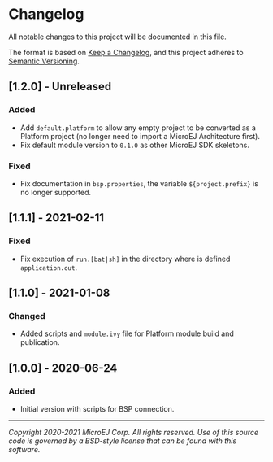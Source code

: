 # Changelog

All notable changes to this project will be documented in this file.

The format is based on [Keep a Changelog](https://keepachangelog.com/en/1.0.0/),
and this project adheres to [Semantic Versioning](https://semver.org/spec/v2.0.0.html).

## [1.2.0] - Unreleased

### Added

- Add `default.platform` to allow any empty project to be converted as a Platform project (no longer need to import a MicroEJ Architecture first).
- Fix default module version to `0.1.0` as other MicroEJ SDK skeletons.

### Fixed

- Fix documentation in `bsp.properties`, the variable `${project.prefix}` is no longer supported.

## [1.1.1] - 2021-02-11

### Fixed

- Fix execution of `run.[bat|sh]` in the directory where is defined `application.out`.

## [1.1.0] - 2021-01-08

### Changed

 - Added scripts and `module.ivy` file for Platform module build and publication.

## [1.0.0] - 2020-06-24

### Added

  - Initial version with scripts for BSP connection.
  
---
_Copyright 2020-2021 MicroEJ Corp. All rights reserved._
_Use of this source code is governed by a BSD-style license that can be found with this software._
